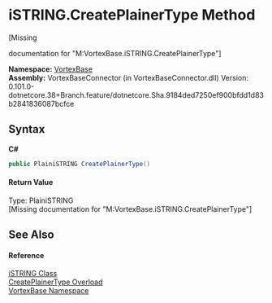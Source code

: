 # iSTRING.CreatePlainerType Method 
 

\[Missing <summary> documentation for "M:VortexBase.iSTRING.CreatePlainerType"\]

**Namespace:**&nbsp;<a href="N_VortexBase.md">VortexBase</a><br />**Assembly:**&nbsp;VortexBaseConnector (in VortexBaseConnector.dll) Version: 0.101.0-dotnetcore.38+Branch.feature/dotnetcore.Sha.9184ded7250ef900bfdd1d83b2841836087bcfce

## Syntax

**C#**<br />
``` C#
public PlainiSTRING CreatePlainerType()
```


#### Return Value
Type: PlainiSTRING<br />\[Missing <returns> documentation for "M:VortexBase.iSTRING.CreatePlainerType"\]

## See Also


#### Reference
<a href="T_VortexBase_iSTRING.md">iSTRING Class</a><br /><a href="Overload_VortexBase_iSTRING_CreatePlainerType.md">CreatePlainerType Overload</a><br /><a href="N_VortexBase.md">VortexBase Namespace</a><br />